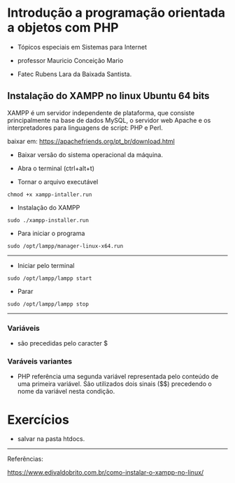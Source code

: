 # Introdução a programação orientada a objetos com PHP

- Tópicos especiais em Sistemas para Internet

- professor Mauricio Conceição Mario

- Fatec Rubens Lara da Baixada Santista.

## Instalação do XAMPP no linux Ubuntu 64 bits

XAMPP é um servidor independente de plataforma, que consiste principalmente na base de dados MySQL, o servidor web Apache e os interpretadores para linguagens de script: PHP e Perl.

baixar em:
https://apachefriends.org/pt_br/download.html

- Baixar versão do sistema operacional da máquina.

- Abra o terminal (ctrl+alt+t)

- Tornar o arquivo executável

`chmod +x xampp-intaller.run`

- Instalação do XAMPP

`sudo ./xampp-installer.run`

- Para iniciar o programa

`sudo /opt/lampp/manager-linux-x64.run`

---

- Iniciar pelo terminal

`sudo /opt/lampp/lampp start`

- Parar

`sudo /opt/lampp/lampp stop`

---


### Variáveis

- são precedidas pelo caracter $

### Varáveis variantes

- PHP referência uma segunda
variável representada pelo
conteúdo de uma primeira
variável. São utilizados dois
sinais ($$) precedendo o nome
da variável nesta condição.

# Exercícios

- salvar na pasta htdocs.

---

Referências:

https://www.edivaldobrito.com.br/como-instalar-o-xampp-no-linux/
